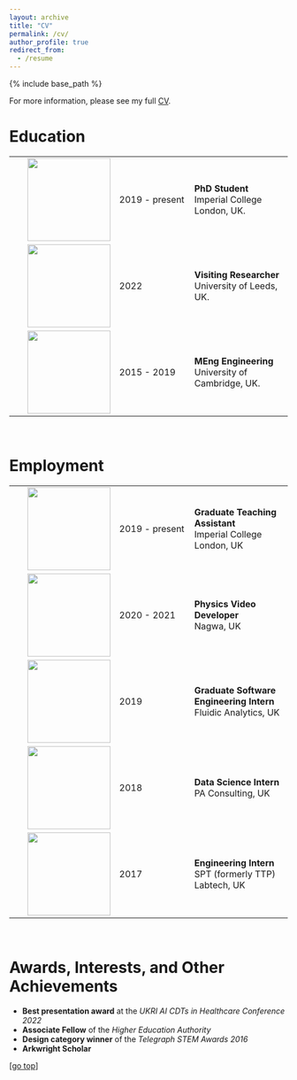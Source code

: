 ```yaml
---
layout: archive
title: "CV"
permalink: /cv/
author_profile: true
redirect_from:
  - /resume
---
```


{% include base_path %}

For more information, please see my full [CV](https://dchappell2203.github.io/files/CV_Academic.pdf).

Education
======
<table width="100%" style="border:0px solid white; width:100%">
  <tr style="border:0px;">
    <td width="0%" style="border:0px;"><img src="https://dchappell2203.github.io//images/imperial_logo.png" align="right" width="150px"></td>
    <td width="120" style="border:0px;"><nobr>2019 - present</nobr></td>
    <td width="0%" style="border:0px;"><strong>PhD Student</strong><br>Imperial College London, UK.</td>
  </tr>
  <tr style="border:0px;">
    <td width="0%" style="border:0px;"><img src="https://dchappell2203.github.io//images/leeds_logo.jpg" align="right" width="150px"></td>
    <td width="120" style="border:0px;"><nobr>2022</nobr></td>
    <td width="0%" style="border:0px;"><strong>Visiting Researcher</strong><br>University of Leeds, UK.</td>
  </tr>
  <tr style="border:0px;">
    <td width="175" style="border:0px;"><img src="https://dchappell2203.github.io//images/cambridge_logo.jpg" align="right" width="150px"></td>
    <td width="120" style="border:0px;"><nobr>2015 - 2019</nobr></td>
    <td width="0%" style="border:0px;"><strong>MEng Engineering</strong><br>University of Cambridge, UK.</td>
  </tr>
</table>

<br>

Employment
======
<table class="images" width="100%" style="border:0px solid white; width:100%">
  <tr style="border:0px;">
    <td width="175" style="border:0px;"><img src="https://dchappell2203.github.io//images/imperial_logo.png" align="right" width="150px"></td>
    <td width="120" style="border:0px;"><nobr>2019 - present</nobr></td>
    <td width="0%" style="border:0px;"><strong>Graduate Teaching Assistant</strong><br>Imperial College London, UK</td>
  </tr>
  <tr style="border:0px;">
    <td width="150" height="40" style="border:0px;"><img src="https://dchappell2203.github.io//images/nagwa_logo.png" align="right" width="150px"></td>
    <td width="120" style="border:0px;"><nobr>2020 - 2021</nobr></td>
    <td width="0%" style="border:0px;"><strong>Physics Video Developer</strong><br>Nagwa, UK</td>
  </tr>
  <tr style="border:0px;">
    <td width="150" height="40" style="border:0px;"><img src="https://dchappell2203.github.io//images/fluidic_analytics_logo.png" align="right" width="150px"></td>
    <td width="120" style="border:0px;"><nobr>2019</nobr></td>
    <td width="0%" style="border:0px;"><strong>Graduate Software Engineering Intern</strong><br>Fluidic Analytics, UK</td>
  </tr>
  <tr style="border:0px;">
    <td width="150" height="40" style="border:0px;"><img src="https://dchappell2203.github.io//images/pa_logo.png" align="right" width="150px"></td>
    <td width="120" style="border:0px;"><nobr>2018</nobr></td>
    <td width="0%" style="border:0px;"><strong>Data Science Intern</strong><br>PA Consulting, UK</td>
  </tr>
  <tr style="border:0px;">
    <td width="150" height="40" style="border:0px;"><img src="https://dchappell2203.github.io//images/ttp_logo.png" align="right" width="150px"></td>
    <td width="120" style="border:0px;"><nobr>2017</nobr></td>
    <td width="0%" style="border:0px;"><strong>Engineering Intern</strong><br>SPT (formerly TTP) Labtech, UK</td>
  </tr>
</table>

<br>

Awards, Interests, and Other Achievements
======  
* **Best presentation award** at the *UKRI AI CDTs in Healthcare Conference 2022*
* **Associate Fellow** of the *Higher Education Authority*
* **Design category winner** of the *Telegraph STEM Awards 2016*
* **Arkwright Scholar**

[[go top](https://colin-kelinli.github.io/cv/)]  
